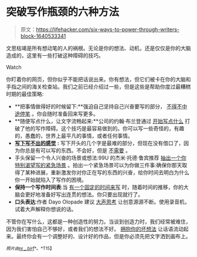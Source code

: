 # 突破写作瓶颈的六种方法

> 原文：<https://lifehacker.com/six-ways-to-power-through-writers-block-1640533341>

文思枯竭是所有想动笔的人的祸根。无论是你的想法、动机，还是仅仅是你的大脑造成的，这里有一些打破这种障碍的技巧。

Watch

你盯着你的网页，但你似乎不能把话说出来。你有想法，但它们被卡在你的大脑和手指之间的海关检查站。我们之前已经介绍过一些，但是这些是帮助你度过最糟糕时期的最佳策略:

*   **把事情做得好的时候留下:**强迫自己坚持自己兴奋要写的部分， [不得不中途停笔](http://lifehacker.com/stop-writing-mid-sentence-to-ward-off-writers-block-5278762) 。你会随时准备回来写更多。
*   **随便写点什么，让文字流畅起来:**公司的约翰·布兰登通过 [开始写点什么](http://www.inc.com/john-brandon/6-ways-to-relieve-a-serious-case-of-writer-s-block.html) 打破了他的写作障碍。这个技巧是最容易做到的。你可以写一些奇怪的，有趣的，愚蠢的，世界上最平凡的事情，或者任何事情。
*   [**写下写不出的感觉**](http://lifehacker.com/how-to-defeat-writers-block-198299) **:** 写下开头的几个字是最难的部分，但现在没有借口了，因为你总是有可以写的东西。不会好，但是 [不需要](http://lifehacker.com/a-sure-fire-approach-to-improving-your-writing-and-get-5844427) 。
*   手头保留一个令人兴奋的场景或想法:99U 的杰米·托德·鲁宾推荐 [抽出一个你特别渴望写的紧急场景](http://lifehacker.com/preview/conquer-your-writers-block-once-and-for-all-with-these-1640533341) 。拍出一个紧急场景可以为你做三件事:确保你那天取得了某种进展，重新激发你对你正在写的东西的兴奋，给你时间去明白为什么你一开始就陷入了写作的困境。
*   **保持一个写作时间表**:当 [有一个固定的时间来写](http://lifehacker.com/beat-writers-block-just-by-showing-up-315636) 时，随着时间的推移，你的大脑会更好地准备好写出连贯的想法。你只要出现就行了。
*   **口头表达**:作者 Dayo Olopade 建议 [大声思考](http://www.psmag.com/navigation/books-and-culture/block-quotes-advice-great-writers-kicking-writers-block-85314/) 让创意源源不断。使用录音机，试着大声解释你想说的话。

不管你在写什么，这都是一种创造性的努力。当谈到创造力时，我们经常被难住，因为我们害怕自己不够好，或者我们的想法不好。 [拥抱你的坏想法](https://lifehacker.com/beat-creativity-blocks-by-embracing-your-bad-ideas-5884554) 让话语流动起来。最终你会有一个调整好的、设计好的作品，但是你必须先把文字洒到画布上。

<small>*照片由*</small>[<small>*re _ birf*</small>](https://www.flickr.com/photos/re_birf/68815967)<small>*。*T15】</small>